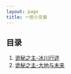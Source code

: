 ```yaml
---
layout: page
title: 一些小文章
---
```


## 目录

1. [诡秘之主-冰川行迹](https://andy4evertot1.github.io/blog/lom-edwina/)
2. [诡秘之主-大地与未来](https://andy4evertot1.github.io/blog/lom-frank/)
